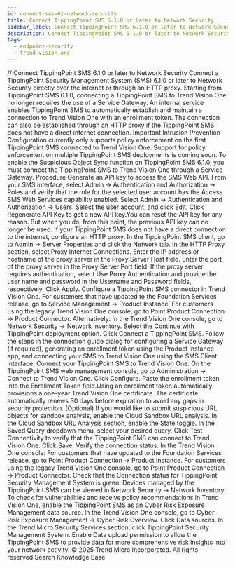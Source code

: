 ```yaml
---
id: connect-sms-61-network-security
title: Connect TippingPoint SMS 6.1.0 or later to Network Security
sidebar_label: Connect TippingPoint SMS 6.1.0 or later to Network Security
description: Connect TippingPoint SMS 6.1.0 or later to Network Security
tags:
  - endpoint-security
  - trend-vision-one
---
```


/*<![CDATA[*/ $('#title').html($('meta[name=map-description]').attr('content')); /*]]>*/ Connect TippingPoint SMS 6.1.0 or later to Network Security Connect a TippingPoint Security Management System (SMS) 6.1.0 or later to Network Security directly over the internet or through an HTTP proxy. Starting from TippingPoint SMS 6.1.0, connecting a TippingPoint SMS to Trend Vision One no longer requires the use of a Service Gateway. An internal service enables TippingPoint SMS to automatically establish and maintain a connection to Trend Vision One with an enrollment token. The connection can also be established through an HTTP proxy if the TippingPoint SMS does not have a direct internet connection. Important Intrusion Prevention Configuration currently only supports policy enforcement on the first TippingPoint SMS connected to Trend Vision One. Support for policy enforcement on multiple TippingPoint SMS deployments is coming soon. To enable the Suspicious Object Sync function on TippingPoint SMS 6.1.0, you must connect the TippingPoint SMS to Trend Vision One through a Service Gateway. Procedure Generate an API key to access the SMS Web API. From your SMS interface, select Admin → Authentication and Authorization → Roles and verify that the role for the selected user account has the Access SMS Web Services capability enabled. Select Admin → Authentication and Authorization → Users. Select the user account, and click Edit. Click Regenerate API Key to get a new API key.You can reset the API key for any reason. But when you do, from this point, the previous API key can no longer be used. If your TippingPoint SMS does not have a direct connection to the internet, configure an HTTP proxy. In the TippingPoint SMS client, go to Admin → Server Properties and click the Network tab. In the HTTP Proxy section, select Proxy Internet Connections. Enter the IP address or hostname of the proxy server in the Proxy Server Host field. Enter the port of the proxy server in the Proxy Server Port field. If the proxy server requires authentication, select Use Proxy Authentication and provide the user name and password in the Username and Password fields, respectively. Click Apply. Configure a TippingPoint SMS connector in Trend Vision One. For customers that have updated to the Foundation Services release, go to Service Management → Product Instance. For customers using the legacy Trend Vision One console, go to Point Product Connection → Product Connector. Alternatively: In the Trend Vision One console, go to Network Security → Network Inventory. Select the Continue with TippingPoint deployment option. Click Connect a TippingPoint SMS. Follow the steps in the connection guide dialog for configuring a Service Gateway (if required), generating an enrollment token using the Product Instance app, and connecting your SMS to Trend Vision One using the SMS Client interface. Connect your TippingPoint SMS to Trend Vision One. On the TippingPoint SMS web management console, go to Administration → Connect to Trend Vision One. Click Configure. Paste the enrollment token into the Enrollment Token field.Using an enrollment token automatically provisions a one-year Trend Vision One certificate. The certificate automatically renews 30 days before expiration to avoid any gaps in security protection. (Optional) If you would like to submit suspicious URL objects for sandbox analysis, enable the Cloud Sandbox URL analysis. In the Cloud Sandbox URL Analysis section, enable the State toggle. In the Saved Query dropdown menu, select your desired query. Click Test Connectivity to verify that the TippingPoint SMS can connect to Trend Vision One. Click Save. Verify the connection status. In the Trend Vision One console: For customers that have updated to the Foundation Services release, go to Point Product Connection → Product Instance. For customers using the legacy Trend Vision One console, go to Point Product Connection → Product Connector. Check that the Connection status for TippingPoint Security Management System is green. Devices managed by the TippingPoint SMS can be viewed in Network Security → Network Inventory. To check for vulnerabilities and receive policy recommendations in Trend Vision One, enable the TippingPoint SMS as an Cyber Risk Exposure Management data source. In the Trend Vision One console, go to Cyber Risk Exposure Management → Cyber Risk Overview. Click Data sources. In the Trend Micro Security Services section, click TippingPoint Security Management System. Enable Data upload permission to allow the TippingPoint SMS to provide data for more comprehensive risk insights into your network activity. © 2025 Trend Micro Incorporated. All rights reserved.Search Knowledge Base